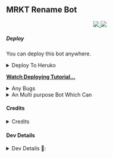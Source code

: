 ## MRKT Rename Bot

</p>
<p align="center">
  <a href="https://github.com/Rafeeq-99/MT-Rename-Bot/stargazers">
    <img src="https://img.shields.io/github/stars/Rafeeq-99/MT-Rename-Bot?style=social">

  </a>
  
  <a href="https://github.com/Rafeeq-99/MT-Rename-Bot">
    <img src="https://img.shields.io/github/forks/Rafeeq-99/MT-Rename-Bot?label=Fork&style=social">

  </a>  
</p>

##### Deploy
You can deploy this bot anywhere.

<details><summary>Deploy To Heruko</summary>
<p>
<pre>
Tutorial Video👇

**[Watch Deploying Tutorial...](https://youtu.be/wCB2zbwEguA)**

Deploy To Hereku👇
[![Deploy](https://www.herokucdn.com/deploy/button.svg)](https://heroku.com/deploy?template=https://github.com/Rafeeq-99/MT-Rename-Bot)
</pre>
</p>
</details>

**[Watch Deploying Tutorial...](https://youtu.be/wCB2zbwEguA)**


<details><summary>Any Bugs</summary>
<p>
<pre>
If you Find Any Bugs Or Want to Give Your Feedbacks Then Kindly Contact Me Through

[Telegram](https://telegram.dog/No_OnE_Kn0wS_Me) 

Also Support Our
[Mrkt Tech](Https://telegram.dog/MRKT_Tech) 
</pre>
</p>
</details>

<details><summary>An Multi purpose Bot Which Can</summary>
<p>
<br>
✅Rename Telegram Files 
✅Convert Files into Video
</pre>
</p>
</details>

#### Credits
<details><summary>Credits</summary>
<p>
<pre>
<p align="middle">
<img src="https://telegra.ph/file/e9014eadda14d1c04723e.jpg" width="100" height="100"><br>
<img src="https://badgen.net/badge/Name/Rafeeq-99/FF33FF?icon=awesome&labelColor=0080FF"></a>
<img src="https://badgen.net/badge/Skills/Python Etc../purple?icon=terminal&labelColor=red"></a>
<a href="Https://telegram.dog/MRKT_Tech"><img src="https://img.shields.io/badge/Telegram-Link-blue.svg?logo=telegram"></a>
<a href="https://github.com/Rafeeq-99><img src="https://badgen.net/badge/Follow%20on%20/Github/80FF00?icon=github&labelColor=black"></a>
<a href="https://youtube.com/channel/UC4sW04as2P-N6bP5D8E89qQ"><img src="https://img.shields.io/badge/YouTube-Channel-FF3333.svg?logo=youtube&logoColor=FF3333"></a>
<p align="left">
</p> 
                                                                                                             
[![Open Source? Yes!](https://badgen.net/badge/Open%20Source%20%3F/Yes/yellow?icon=github)](https://github.com/Rafeeq-99/MT-Rename-Bot)
[![Ask Me Anything !](https://img.shields.io/badge/🤔%20Ask%20Me-Anything-1abc9c.svg)](Https://telegram.dog/MRKT_Tech)
[![Report Bugs!](https://badgen.net/badge/🐞%20Report%20/Bugs/red)](Https://telegram.dog/MRKT_Tech)
[![Join Channel !](https://badgen.net/badge/🔊%20Join%20/Channel/Black)](Https://telegram.dog/MRKT_Tech)

## Credits, and Thanks to Beloved Developers ;

* [SpEcHlDe](https://telegram.dog/SpEcHlDe) 
* [Dan Tès](https://telegram.dog/haskell) 
* [Yoily](https://telegram.dog/YoilyL)
* [Anand](https://telegram.dog/Anandpskerala)
</pre>
</p>
</details>

#### Dev Details
<details><summary>Dev Details 👤:</summary>
<p>
<pre>
<p align="middle">
<img src="https://telegra.ph/file/e9014eadda14d1c04723e.jpg" width="100" height="100"><br>
<img src="https://badgen.net/badge/Name/Mrkt Tech/FF33FF?icon=awesome&labelColor=0080FF"></a>
<img src="https://badgen.net/badge/Skills/😞/purple?icon=terminal&labelColor=red"></a>
<a href="Https://telegram.dog/MRKT_Tech"><img src="https://img.shields.io/badge/Telegram-Link-blue.svg?logo=telegram"></a>
<a href="https://github.com/Rafeeq-99T"><img src="https://badgen.net/badge/Follow%20on%20/Github/80FF00?icon=github&labelColor=black"></a>
<a href="https://youtube.com/channel/UC4sW04as2P-N6bP5D8E89qQ"><img src="https://img.shields.io/badge/YouTube-Channel-FF3333.svg?logo=youtube&logoColor=FF3333"></a>
<a href="https://instagram.com/mrkt_tach"><img src="https://badgen.net/badge/Follow%20on%20/Instagram/80FF00?icon=Instagram&labelColor=black"></a>
<p align="left">
</p>                                                           
                                                    
[![Open Source? Yes!](https://badgen.net/badge/Oᴘᴇɴ%20Sᴏᴜʀᴄᴇ%20%3F/Yᴇs/yellow?icon=github)](https://github.com/Rafeeq-99/MT-Rename-Bot)
[![Ask Me Anything !](https://img.shields.io/badge/🤔%20Ask%20Me-Anything-1abc9c.svg)](Https://telegram.dog/MRKT_Tech)
[![Report Bugs!](https://badgen.net/badge/🐞%20Report%20/Bugs/red)](Https://telegram.dog/MRKT_Tech)
[![Join Channel !](https://badgen.net/badge/🔊%20Join%20/Channel/Black)](Https://telegram.dog/MRKT_Tech)

Join Our [Telegram Group](https://www.telegram.dog/Mo_Tech_Group) For Support/Assistance And Our [Channel](https://www.telegram.dog/Mrkt_Tech) For Updates.   
   
Report Bugs, Give Feature Requests There..   
Do Fork And Star The Repository If You Liked It.
</pre>
</p>
</deCredits>
